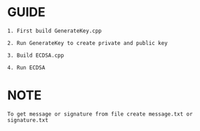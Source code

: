 # GUIDE

    1. First build GenerateKey.cpp  

    2. Run GenerateKey to create private and public key 

    3. Build ECDSA.cpp 

    4. Run ECDSA 

# NOTE

    To get message or signature from file create message.txt or signature.txt 